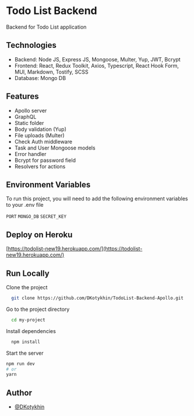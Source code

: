 
# Todo List Backend

Backend for Todo List application

## Technologies

-   Backend: Node JS, Express JS, Mongoose, Multer, Yup, JWT, Bcrypt
-   Frontend: React, Redux Toolkit, Axios, Typescript, React Hook Form, MUI, Markdown, Tostify, SCSS
-   Database: Mongo DB

## Features

-   Apollo server
-   GraphQL
-   Static folder
-   Body validation (Yup)
-   File uploads (Multer)
-   Check Auth middleware
-   Task and User Mongoose models
-   Error handler
-   Bcrypt for password field
-   Resolvers for actions


## Environment Variables

To run this project, you will need to add the following environment variables to your .env file

`PORT`
`MONGO_DB` 
`SECRET_KEY`


## Deploy on Heroku



  [https://todolist-new19.herokuapp.com/](https://todolist-new19.herokuapp.com/)



## Run Locally

Clone the project

```bash
  git clone https://github.com/DKotykhin/TodoList-Backend-Apollo.git
```

Go to the project directory

```bash
  cd my-project
```

Install dependencies

```bash
  npm install
```

Start the server

```bash
npm run dev
# or
yarn
```


## Author

- [@DKotykhin](https://github.com/DKotykhin)

